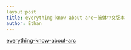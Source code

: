 ```yaml
---
layout:post
title: everything-know-about-arc－简体中文版本
author: Ethan
---
```


[everything-know-about-arc](http://www.learn-cocos2d.com/2011/11/everything-know-about-arc/)